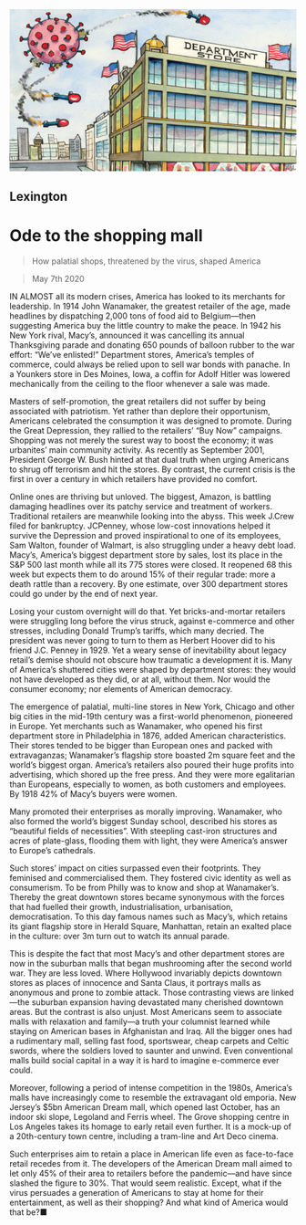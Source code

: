 ![](./images/20200509_USD000_0.jpg)

## Lexington

# Ode to the shopping mall

> How palatial shops, threatened by the virus, shaped America

> May 7th 2020

IN ALMOST all its modern crises, America has looked to its merchants for leadership. In 1914 John Wanamaker, the greatest retailer of the age, made headlines by dispatching 2,000 tons of food aid to Belgium—then suggesting America buy the little country to make the peace. In 1942 his New York rival, Macy’s, announced it was cancelling its annual Thanksgiving parade and donating 650 pounds of balloon rubber to the war effort: “We’ve enlisted!” Department stores, America’s temples of commerce, could always be relied upon to sell war bonds with panache. In a Younkers store in Des Moines, Iowa, a coffin for Adolf Hitler was lowered mechanically from the ceiling to the floor whenever a sale was made.

Masters of self-promotion, the great retailers did not suffer by being associated with patriotism. Yet rather than deplore their opportunism, Americans celebrated the consumption it was designed to promote. During the Great Depression, they rallied to the retailers’ “Buy Now” campaigns. Shopping was not merely the surest way to boost the economy; it was urbanites’ main community activity. As recently as September 2001, President George W. Bush hinted at that dual truth when urging Americans to shrug off terrorism and hit the stores. By contrast, the current crisis is the first in over a century in which retailers have provided no comfort.

Online ones are thriving but unloved. The biggest, Amazon, is battling damaging headlines over its patchy service and treatment of workers. Traditional retailers are meanwhile looking into the abyss. This week J.Crew filed for bankruptcy. JCPenney, whose low-cost innovations helped it survive the Depression and proved inspirational to one of its employees, Sam Walton, founder of Walmart, is also struggling under a heavy debt load. Macy’s, America’s biggest department store by sales, lost its place in the S&P 500 last month while all its 775 stores were closed. It reopened 68 this week but expects them to do around 15% of their regular trade: more a death rattle than a recovery. By one estimate, over 300 department stores could go under by the end of next year.

Losing your custom overnight will do that. Yet bricks-and-mortar retailers were struggling long before the virus struck, against e-commerce and other stresses, including Donald Trump’s tariffs, which many decried. The president was never going to turn to them as Herbert Hoover did to his friend J.C. Penney in 1929. Yet a weary sense of inevitability about legacy retail’s demise should not obscure how traumatic a development it is. Many of America’s shuttered cities were shaped by department stores: they would not have developed as they did, or at all, without them. Nor would the consumer economy; nor elements of American democracy.

The emergence of palatial, multi-line stores in New York, Chicago and other big cities in the mid-19th century was a first-world phenomenon, pioneered in Europe. Yet merchants such as Wanamaker, who opened his first department store in Philadelphia in 1876, added American characteristics. Their stores tended to be bigger than European ones and packed with extravaganzas; Wanamaker’s flagship store boasted 2m square feet and the world’s biggest organ. America’s retailers also poured their huge profits into advertising, which shored up the free press. And they were more egalitarian than Europeans, especially to women, as both customers and employees. By 1918 42% of Macy’s buyers were women.

Many promoted their enterprises as morally improving. Wanamaker, who also formed the world’s biggest Sunday school, described his stores as “beautiful fields of necessities”. With steepling cast-iron structures and acres of plate-glass, flooding them with light, they were America’s answer to Europe’s cathedrals.

Such stores’ impact on cities surpassed even their footprints. They feminised and commercialised them. They fostered civic identity as well as consumerism. To be from Philly was to know and shop at Wanamaker’s. Thereby the great downtown stores became synonymous with the forces that had fuelled their growth, industrialisation, urbanisation, democratisation. To this day famous names such as Macy’s, which retains its giant flagship store in Herald Square, Manhattan, retain an exalted place in the culture: over 3m turn out to watch its annual parade.

This is despite the fact that most Macy’s and other department stores are now in the suburban malls that began mushrooming after the second world war. They are less loved. Where Hollywood invariably depicts downtown stores as places of innocence and Santa Claus, it portrays malls as anonymous and prone to zombie attack. Those contrasting views are linked—the suburban expansion having devastated many cherished downtown areas. But the contrast is also unjust. Most Americans seem to associate malls with relaxation and family—a truth your columnist learned while staying on American bases in Afghanistan and Iraq. All the bigger ones had a rudimentary mall, selling fast food, sportswear, cheap carpets and Celtic swords, where the soldiers loved to saunter and unwind. Even conventional malls build social capital in a way it is hard to imagine e-commerce ever could.

Moreover, following a period of intense competition in the 1980s, America’s malls have increasingly come to resemble the extravagant old emporia. New Jersey’s $5bn American Dream mall, which opened last October, has an indoor ski slope, Legoland and Ferris wheel. The Grove shopping centre in Los Angeles takes its homage to early retail even further. It is a mock-up of a 20th-century town centre, including a tram-line and Art Deco cinema.

Such enterprises aim to retain a place in American life even as face-to-face retail recedes from it. The developers of the American Dream mall aimed to let only 45% of their area to retailers before the pandemic—and have since slashed the figure to 30%. That would seem realistic. Except, what if the virus persuades a generation of Americans to stay at home for their entertainment, as well as their shopping? And what kind of America would that be?■